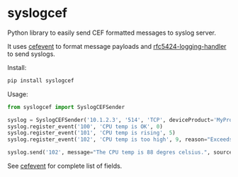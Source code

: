 # syslogcef

Python library to easily send CEF formatted messages to syslog server. 

It uses [cefevent](https://pypi.org/project/cefevent/) to format message payloads and [rfc5424-logging-handler](https://pypi.org/project/rfc5424-logging-handler/) to send syslogs.

Install:

```bash
pip install syslogcef
```

Usage:

```python
from syslogcef import SyslogCEFSender

syslog = SyslogCEFSender('10.1.2.3', '514', 'TCP', deviceProduct='MyProgram', deviceVersion='1.0.2')
syslog.register_event('100', 'CPU temp is OK', 0)
syslog.register_event('101', 'CPU temp is rising', 5)
syslog.register_event('102', 'CPU temp is too high', 9, reason="Exceeds 70 degres celsius")

syslog.send('102', message="The CPU temp is 88 degres celsius.", sourceHostName="mydevice.mydomain.com", sourceMacAddress="00:00:ee:00:52:bb")
```

See [cefevent](https://github.com/kamushadenes/cefevent/blob/master/cefevent/extensions.py) for complete list of fields. 
